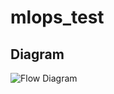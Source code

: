 # mlops_test

## Diagram

![Flow Diagram]([https://your-public-link](https://drive.google.com/file/d/1rFemg1s_vp572ZFPpsDjP_nDqm56m0Kp/view?usp=sharing))


